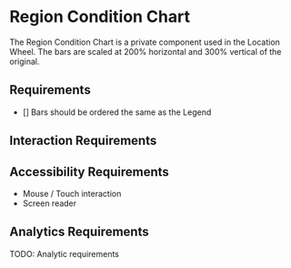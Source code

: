 # Region Condition Chart

The Region Condition Chart is a private component used in the Location Wheel. The bars are scaled 
at 200% horizontal and 300% vertical of the original.

## Requirements

* [] Bars should be ordered the same as the Legend

## Interaction Requirements


## Accessibility Requirements

- Mouse / Touch interaction
- Screen reader

## Analytics Requirements

TODO: Analytic requirements